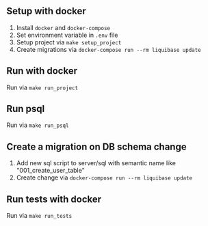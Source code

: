 ## Setup with docker

1. Install `docker` and `docker-compose`
1. Set environment variable in `.env` file
1. Setup project via `make setup_project`
1. Create migrations via `docker-compose run --rm liquibase update`

## Run with docker

Run via `make run_project`

## Run psql

Run via `make run_psql`


## Create a migration on DB schema change

1. Add new sql script to server/sql  with semantic name like "001_create_user_table"
1. Create change via `docker-compose run --rm liquibase update` 

## Run tests with docker

Run via `make run_tests`
